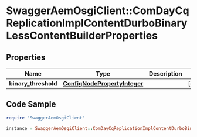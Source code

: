 # SwaggerAemOsgiClient::ComDayCqReplicationImplContentDurboBinaryLessContentBuilderProperties

## Properties

Name | Type | Description | Notes
------------ | ------------- | ------------- | -------------
**binary_threshold** | [**ConfigNodePropertyInteger**](ConfigNodePropertyInteger.md) |  | [optional] 

## Code Sample

```ruby
require 'SwaggerAemOsgiClient'

instance = SwaggerAemOsgiClient::ComDayCqReplicationImplContentDurboBinaryLessContentBuilderProperties.new(binary_threshold: null)
```



